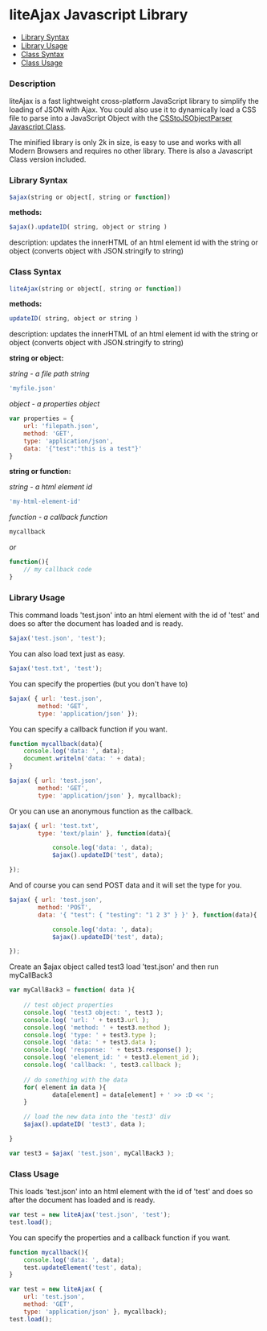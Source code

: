 # liteAjax Javascript Library

* [Library Syntax](#library-syntax)
* [Library Usage](#library-usage)
* [Class Syntax](#class-syntax)
* [Class Usage](#class-usage)

### Description

liteAjax is a fast lightweight cross-platform JavaScript library to simplify the loading of JSON with Ajax. You could also use it to dynamically load a CSS file to parse into a JavaScript Object with the [CSStoJSObjectParser Javascript Class](https://github.com/peterprins/CSStoJSObjectParser).

The minified library is only 2k in size, is easy to use and works with all Modern Browsers and requires no other library. There is also a Javascript Class version included.

### Library Syntax

```JavaScript
$ajax(string or object[, string or function])
```

**methods:**

```JavaScript
$ajax().updateID( string, object or string )
```
description: updates the innerHTML of an html element id with the string or object (converts object with JSON.stringify to string)

### Class Syntax

```JavaScript
liteAjax(string or object[, string or function])
```

**methods:**

```JavaScript
updateID( string, object or string )
```
description: updates the innerHTML of an html element id with the string or object (converts object with JSON.stringify to string)

**string or object:**

*string - a file path string*

```JavaScript
'myfile.json'
```

*object - a properties object*

```JavaScript
var properties = {
	url: 'filepath.json',
	method: 'GET',
	type: 'application/json',
	data: '{"test":"this is a test"}'
}
```

**string or function:**

*string - a html element id*

```JavaScript
'my-html-element-id'
```

*function - a callback function*

```JavaScript
mycallback
```

*or*

```JavaScript
function(){
	// my callback code
}
```

### Library Usage

This command loads 'test.json' into an html element with the id of 'test' and does so after the document has loaded and is ready.

```JavaScript
$ajax('test.json', 'test');
```

You can also load text just as easy.

```JavaScript
$ajax('test.txt', 'test');
```

You can specify the properties (but you don't have to)

```JavaScript
$ajax( { url: 'test.json',
		method: 'GET',
		type: 'application/json' });
```

You can specify a callback function if you want.

```JavaScript
function mycallback(data){
	console.log('data: ', data);
	document.writeln('data: ' + data);
}

$ajax( { url: 'test.json',
		method: 'GET',
		type: 'application/json' }, mycallback);
```

Or you can use an anonymous function as the callback.

```JavaScript
$ajax( { url: 'test.txt',
		type: 'text/plain' }, function(data){

			console.log('data: ', data);
			$ajax().updateID('test', data);

});
```

And of course you can send POST data and it will set the type for you.

```JavaScript
$ajax( { url: 'test.json',
		method: 'POST',
		data: '{ "test": { "testing": "1 2 3" } }' }, function(data){

			console.log('data: ', data);
			$ajax().updateID('test', data);

});
```

Create an $ajax object called test3 load 'test.json' and then run myCallBack3

```JavaScript
var myCallBack3 = function( data ){
  
	// test object properties
	console.log( 'test3 object: ', test3 );
	console.log( 'url: ' + test3.url );
	console.log( 'method: ' + test3.method );
	console.log( 'type: ' + test3.type );
	console.log( 'data: ' + test3.data );
	console.log( 'response: ' + test3.response() );
	console.log( 'element_id: ' + test3.element_id );
	console.log( 'callback: ', test3.callback );
  
    // do something with the data
    for( element in data ){
			data[element] = data[element] + ' >> :D << ';
	}

	// load the new data into the 'test3' div
	$ajax().updateID( 'test3', data );

}

var test3 = $ajax( 'test.json', myCallBack3 );
```

### Class Usage

This loads 'test.json' into an html element with the id of 'test' and does so after the document has loaded and is ready.

```JavaScript
var test = new liteAjax('test.json', 'test');
test.load();
```

You can specify the properties and a callback function if you want.

```JavaScript
function mycallback(){
	console.log('data: ', data);
	test.updateElement('test', data);
}

var test = new liteAjax( {
	url: 'test.json',
	method: 'GET',
	type: 'application/json' }, mycallback);
test.load();
```

